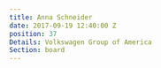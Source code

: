 ```yaml
---
title: Anna Schneider
date: 2017-09-19 12:40:00 Z
position: 37
Details: Volkswagen Group of America
Section: board
---
```


